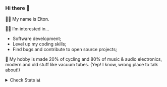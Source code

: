 ### Hi there 👋

👦🏻 My name is Elton. <br>

👨‍💻 I’m interested in...
  - Software development;
  - Level up my coding skills;
  - Find bugs and contribute to open source projects; <br>  

🎺 My hobby is made 20% of cycling and 80% of music & audio electronics, modern and old stuff like vacuum tubes. (Yep! I know, wrong place to talk about!) <br>

<details>
  <summary>Check Stats 📊</summary>
  
![](./profile-3d-contrib/profile-gitblock) 

</details>

